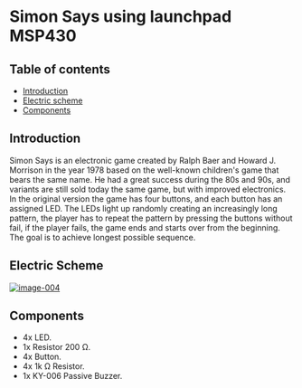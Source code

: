 # Simon Says using launchpad MSP430

## Table of contents
* [Introduction](#introduction)
* [Electric scheme](#electric-scheme)
* [Components](#components)

## Introduction

Simon Says is an electronic game created by Ralph Baer and Howard J. Morrison in the year 1978 based on the well-known children's game that bears the same name. He had a great success during the 80s and 90s, and variants are still sold today the same game, but with improved electronics. In the original version the game has four buttons, and each button has an assigned LED. The LEDs light up randomly creating an increasingly long pattern, the player has to repeat the pattern by pressing the buttons without fail, if the player fails, the game ends and starts over from the beginning. The goal is to achieve longest possible sequence.

## Electric Scheme

<a href="https://ibb.co/7jmG5c1"><img src="https://i.ibb.co/YPstM9L/image-004.jpg" alt="image-004" border="0"></a>

## Components

* 4x LED.
* 1x Resistor 200 Ω.
* 4x Button.
* 4x 1k Ω Resistor.
* 1x KY-006 Passive Buzzer.
